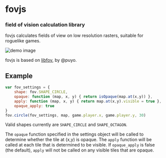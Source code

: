 # fovjs
### field of vision calculation library

fovjs calculates fields of view on low resolution rasters, suitable for roguelike games.

![demo image](http://libris.nornagon.net/jca/libfov-1.0.3-demo.png)

fovjs is based on [libfov](http://code.google.com/p/libfov), by @puyo.

## Example

```javascript
var fov_settings = {
	shape: fov.SHAPE_CIRCLE,
	opaque: function (map, x, y) { return isOpaque(map.at(x,y)) },
	apply: function (map, x, y) { return map.at(x,y).visible = true },
	opaque_apply: true
}
fov.circle(fov_settings, map, game.player.x, game.player.y, 30)
```

Valid shapes currently are `SHAPE_CIRCLE` and `SHAPE_OCTAGON`.

The `opaque` function specified in the settings object will be called to
determine whether the tile at (x,y) is opaque. The `apply` function will be
called at each tile that is determined to be visible. If `opaque_apply` is
false (the default), `apply` will not be called on any visible tiles that are
opaque.
